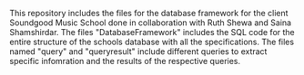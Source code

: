This repository includes the files for the database framework for the client Soundgood Music School done in collaboration with Ruth Shewa and Saina Shamshirdar. The files "DatabaseFramework" includes the SQL code for the entire structure of the schools database with all the specifications. The files named "query" and "queryresult" include different queries to extract specific infomration and the results of the respective queries. 
